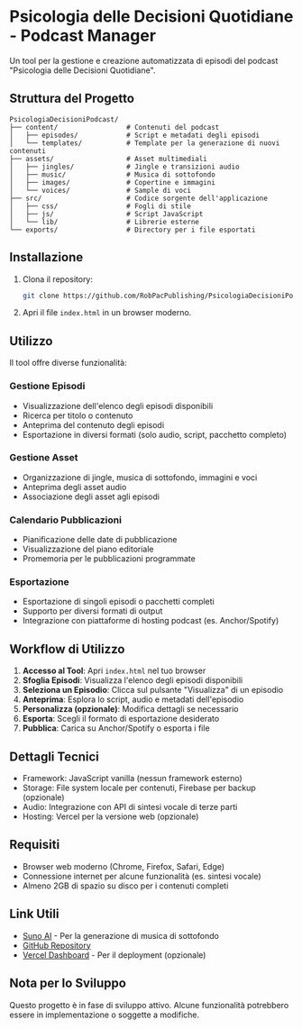 # Psicologia delle Decisioni Quotidiane - Podcast Manager

Un tool per la gestione e creazione automatizzata di episodi del podcast "Psicologia delle Decisioni Quotidiane".

## Struttura del Progetto

```
PsicologiaDecisioniPodcast/
├── content/                 # Contenuti del podcast
│   ├── episodes/            # Script e metadati degli episodi
│   └── templates/           # Template per la generazione di nuovi contenuti
├── assets/                  # Asset multimediali 
│   ├── jingles/             # Jingle e transizioni audio
│   ├── music/               # Musica di sottofondo
│   ├── images/              # Copertine e immagini
│   └── voices/              # Sample di voci
├── src/                     # Codice sorgente dell'applicazione
│   ├── css/                 # Fogli di stile
│   ├── js/                  # Script JavaScript
│   └── lib/                 # Librerie esterne
└── exports/                 # Directory per i file esportati
```

## Installazione

1. Clona il repository:
   ```bash
   git clone https://github.com/RobPacPublishing/PsicologiaDecisioniPodcast.git
   ```

2. Apri il file `index.html` in un browser moderno.

## Utilizzo

Il tool offre diverse funzionalità:

### Gestione Episodi

- Visualizzazione dell'elenco degli episodi disponibili
- Ricerca per titolo o contenuto
- Anteprima del contenuto degli episodi
- Esportazione in diversi formati (solo audio, script, pacchetto completo)

### Gestione Asset

- Organizzazione di jingle, musica di sottofondo, immagini e voci
- Anteprima degli asset audio
- Associazione degli asset agli episodi

### Calendario Pubblicazioni

- Pianificazione delle date di pubblicazione
- Visualizzazione del piano editoriale
- Promemoria per le pubblicazioni programmate

### Esportazione

- Esportazione di singoli episodi o pacchetti completi
- Supporto per diversi formati di output
- Integrazione con piattaforme di hosting podcast (es. Anchor/Spotify)

## Workflow di Utilizzo

1. **Accesso al Tool**: Apri `index.html` nel tuo browser
2. **Sfoglia Episodi**: Visualizza l'elenco degli episodi disponibili
3. **Seleziona un Episodio**: Clicca sul pulsante "Visualizza" di un episodio
4. **Anteprima**: Esplora lo script, audio e metadati dell'episodio
5. **Personalizza (opzionale)**: Modifica dettagli se necessario
6. **Esporta**: Scegli il formato di esportazione desiderato
7. **Pubblica**: Carica su Anchor/Spotify o esporta i file

## Dettagli Tecnici

- Framework: JavaScript vanilla (nessun framework esterno)
- Storage: File system locale per contenuti, Firebase per backup (opzionale)
- Audio: Integrazione con API di sintesi vocale di terze parti
- Hosting: Vercel per la versione web (opzionale)

## Requisiti

- Browser web moderno (Chrome, Firefox, Safari, Edge)
- Connessione internet per alcune funzionalità (es. sintesi vocale)
- Almeno 2GB di spazio su disco per i contenuti completi

## Link Utili

- [Suno AI](https://suno.ai) - Per la generazione di musica di sottofondo
- [GitHub Repository](https://github.com/RobPacPublishing/PsicologiaDecisioniPodcast)
- [Vercel Dashboard](https://vercel.com) - Per il deployment (opzionale)

## Nota per lo Sviluppo

Questo progetto è in fase di sviluppo attivo. Alcune funzionalità potrebbero essere in implementazione o soggette a modifiche.